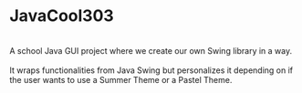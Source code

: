 # JavaCool303
<br>
A school Java GUI project where we create our own Swing library in a way. <br />
<br /> It wraps functionalities from Java Swing but personalizes it depending on if the user wants to use a Summer Theme or a Pastel Theme.
